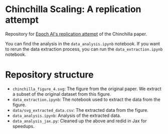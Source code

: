 # Chinchilla Scaling: A replication attempt

Repository for [Epoch AI's replication attempt](https://epochai.org/blog/chinchilla-scaling-a-replication-attempt) of the Chinchilla paper.

You can find the analysis in the `data_analysis.ipynb` notebook. If you want to rerun the data extraction process, you can run the `data_extraction.ipynb` notebook.

# Repository structure

  * `chinchilla_figure_4.svg`: The figure from the original paper. We extract a subset of the original dataset from this figure.
  * `data_extraction.ipynb`: The notebook used to extract the data from the figure.
  * `data/svg_extracted_data.csv`: The extracted data from the figure.
  * `data_analysis.ipynb`: Analysis of the extracted data.
  * `data_analysis_jax.py`: Cleaned up the above and redid in Jax for speedups.